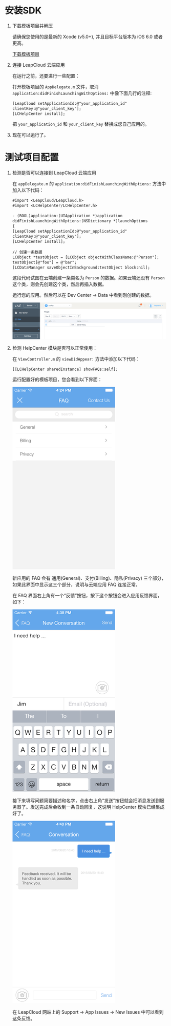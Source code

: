 
#	安装SDK

1. 下载模板项目并解压

	请确保您使用的是最新的 Xcode (v5.0+), 并且目标平台版本为 iOS 6.0 或者更高。

    <a class="download-sdk" href="https://raw.githubusercontent.com/LeapAppServices/LAS-SDK-Release/master/iOS/v1.5.0/LASStarterProject.zip">下载模板项目</a>

2. 连接 LeapCloud 云端应用

	在运行之前，还要进行一些配置：
	
	打开模板项目的 `AppDelegate.m` 文件，取消 `application:didFinishLaunchingWithOptions:` 中像下面几行的注释:
    
    ```objc
    [LeapCloud setApplicationId:@"your_application_id" clientKey:@"your_client_key"];
    [LCHelpCenter install];
    ```
    
    把 `your_application_id` 和 `your_client_key` 替换成您自己应用的。
    
3. 现在可以运行了。
    
    
# 测试项目配置

1. 检测是否可以连接到 LeapCloud 云端应用

	在 `appDelegate.m` 的 `application:didFinishLaunchingWithOptions:` 方法中加入以下代码：


	```objc
	#import <LeapCloud/LeapCloud.h>
	#import <LCHelpCenter/LCHelpCenter.h>
	
	- (BOOL)application:(UIApplication *)application 	didFinishLaunchingWithOptions:(NSDictionary *)launchOptions
	{
	[LeapCloud setApplicationId:@"your_application_id" 	clientKey:@"your_client_key"];
	[LCHelpCenter install];
	
	// 创建一条数据
	LCObject *testObject = [LCObject objectWithClassName:@"Person"];
	testObject[@"foo"] = @"bar";
	[LCDataManager saveObjectInBackground:testObject block:nil];
	```

	这段代码试图在云端创建一条类名为 `Person` 的数据。如果云端还没有 `Person` 这个类，则会先创建这个类，然后再插入数据。

	运行您的应用。然后可以在 Dev Center -> Data 中看到刚创建的数据。
	
	![imgSDKQSTestAddObj](../../../images/imgSDKQSTestAddObj.png)

2. 检测 HelpCenter 模块是否可以正常使用：
	
	在 `ViewController.m` 的 `viewDidAppear:` 方法中添加以下代码：
	
	```
	[[LCHelpCenter sharedInstance] showFAQs:self];
	```
	
	运行配置好的模板项目，您会看到以下界面：
	
	![ios_faq_view](../../../images/ios_faq_view.png)
	
	新应用的 FAQ 会有 通用(General)、支付(Billing)、隐私(Privacy) 三个部分，如果此界面中显示这三个部分，说明与云端应用 FAQ 连接正常。
	
	在 FAQ 界面右上角有一个“反馈”按钮，按下这个按钮会进入应用反馈界面，如下：
	
	![ios_new_conversation_view](../../../images/ios_new_conversation_view.png)
	
	接下来填写问题简要描述和名字，点击右上角“发送”按钮就会把消息发送到服务器了。发送完成后会收到一条自动回复，这说明 HelpCenter 模块已经集成好了。
	
	![ios_issue_message_view](../../../images/ios_issue_message_view.png)
	
	在 LeapCloud 网站上的 Support -> App Issues -> New Issues 中可以看到这条反馈。

